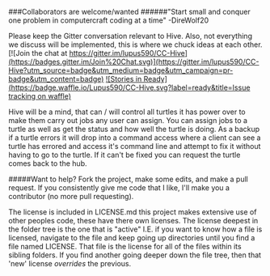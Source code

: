 ###Collaborators are welcome/wanted
######"Start small and conquer one problem in computercraft coding at a time" -DireWolf20

Please keep the Gitter conversation relevant to Hive. Also, not everything we discuss will be implemented, this is where we chuck ideas at each other.
[![Join the chat at https://gitter.im/lupus590/CC-Hive](https://badges.gitter.im/Join%20Chat.svg)](https://gitter.im/lupus590/CC-Hive?utm_source=badge&utm_medium=badge&utm_campaign=pr-badge&utm_content=badge)
[![Stories in Ready](https://badge.waffle.io/Lupus590/CC-Hive.svg?label=ready&title=Issue tracking on waffle)](http://waffle.io/Lupus590/CC-Hive) 

Hive will be a mind, that can / will control all turtles it has power over to make them carry out jobs any user can assign. You can assign jobs to a turtle as well as get the status and how well the turtle is doing. As a backup if a turtle errors it will drop into a command access where a client can see a turtle has errored and access it's command line and attempt to fix it without having to go to the turtle. If it can't be fixed you can request the turtle comes back to the hub.


#####Want to help?
Fork the project, make some edits, and make a pull request. If you consistently give me code that I like, I'll make you a contributor (no more pull requesting).

The license is included in LICENSE.md
this project makes extensive use of other peoples code, these have there own licenses. The license deepest in the folder tree is the one that is "active" I.E. if you want to know how a file is licensed, navigate to the file and keep going up directories until you find a file named LICENSE. That file is the license for all of the files within its sibling folders. If you find another going deeper down the file tree, then that 'new' license *overrides* the previous.
